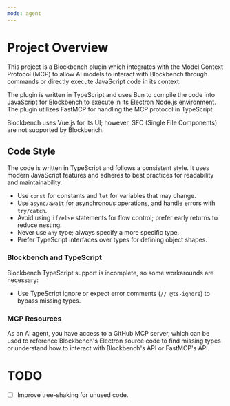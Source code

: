 ```yaml
---
mode: agent
---
```


# Project Overview

This project is a Blockbench plugin which integrates with the Model Context Protocol (MCP) to allow AI models to interact with Blockbench through commands or directly execute JavaScript code in its context.

The plugin is written in TypeScript and uses Bun to compile the code into JavaScript for Blockbench to execute in its Electron Node.js environment. The plugin utilizes FastMCP for handling the MCP protocol in TypeScript.

Blockbench uses Vue.js for its UI; however, SFC (Single File Components) are not supported by Blockbench.

## Code Style
The code is written in TypeScript and follows a consistent style. It uses modern JavaScript features and adheres to best practices for readability and maintainability.

- Use `const` for constants and `let` for variables that may change.
- Use `async/await` for asynchronous operations, and handle errors with `try/catch`.
- Avoid using `if/else` statements for flow control; prefer early returns to reduce nesting.
- Never use `any` type; always specify a more specific type.
- Prefer TypeScript interfaces over types for defining object shapes.

### Blockbench and TypeScript
Blockbench TypeScript support is incomplete, so some workarounds are necessary:
- Use TypeScript ignore or expect error comments (`// @ts-ignore`) to bypass missing types.

### MCP Resources
As an AI agent, you have access to a GitHub MCP server, which can be used to reference Blockbench's Electron source code to find missing types or understand how to interact with Blockbench's API or FastMCP's API.

# TODO
- [ ] Improve tree-shaking for unused code.